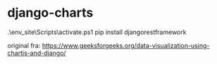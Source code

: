 # django-charts
.\env_site\Scripts\activate.ps1
pip install djangorestframework

original fra: https://www.geeksforgeeks.org/data-visualization-using-chartjs-and-django/